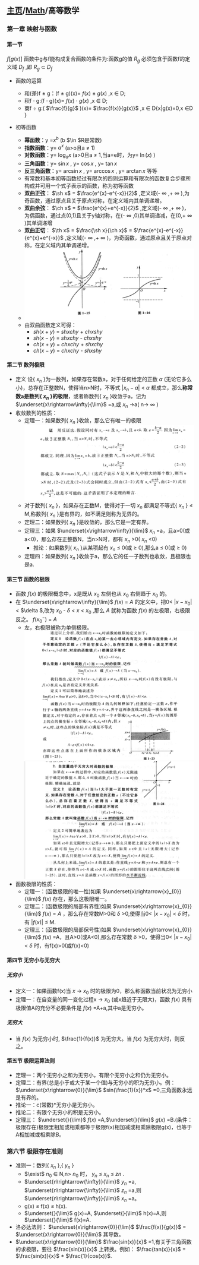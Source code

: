 <head>
    <script src="https://cdn.mathjax.org/mathjax/latest/MathJax.js?config=TeX-AMS-MML_HTMLorMML" type="text/javascript"></script>
    <script type="text/x-mathjax-config">
        MathJax.Hub.Config({
            tex2jax: {
            skipTags: ['script', 'noscript', 'style', 'textarea', 'pre'],
            inlineMath: [['$','$']]
            }
        });
    </script>
</head>

## [主页](../README.md)/[Math](./readme.md)/高等数学

### 第一章 映射与函数
#### 第一节
  $f[g(x)]$  函数中g与f能构成复合函数的条件为:函数g的值  $R_{g}$  必须包含于函数f的定义域  $D_{f}$  ,即  $R_{g}$    $\subset$  $D_{f}$    

- 函数的运算
  - 和(差)f  $\pm$  g：(f  $\pm$  g)(x)=  $f(x)$    $\pm$  $g(x)$  ,x  $\in$  D;
  - 积f  $\cdot$  g:(f  $\cdot$  g)(x)=  $f(x)$    $\cdot$    $g(x)$  ,x  $\in$  D;
  - 商f  $\div$  g:(  $\frac{f}{g}$  )(x)=  $\frac{f(x)}{g(x)}$  ,x  $\in$  D\{x|g(x)=0,x  $\in$D  }
  
- 初等函数
  - **幂函数**：y  =$x^{b}$  (b  $\in  $R是常数)
  - **指数函数**：y=  $a^{x}$  (a>o且a   $\neq$  1)
  - **对数函数**：y=  $\log_ax$  (a>0且a  $\neq$  1,当a=e时，为y=  $\ln(x)$  ) 
  - **三角函数**：y=  $\sin x$  , y=  $\cos x$  , y=  $\tan x$  
  - **反三角函数**：y=  $\arcsin x$  , y=  $\arccos x$  , y=  $\arctan x$   等等
  - 有常数和基本初等函数经过有限次的四则运算和有限次的函数复合步骤所构成并可用一个式子表示的函数，称为初等函数
  - **双曲正弦**：  $\sh x$  =  $\frac{e^{x}-e^{-x}}{2}$  ,定义域(-  $\infty$  ,+  $\infty$  ),为奇函数，通过原点且关于原点对称，在定义域内其单调递增。
  - **双曲余弦**：  $\ch x$  =  $\frac{e^{x}+e^{-x}}{2}$  ,定义域(-  $\infty$  ,+  $\infty$  )，为偶函数，通过点(0,1)且关于y轴对称，在(-  $\infty$  ,0)其单调递减，在(0,+  $\infty$  )其单调递增
  - **双曲正切**：  $\th x$  =  $\frac{\sh x}{\ch x}$  =  $\frac{e^{x}-e^{-x}}{e^{x}+e^{-x}}$  ,定义域(-  $\infty$  ,+  $\infty$  )，为奇函数，通过原点且关于原点对称，在定义域内其单调递增。
  - ![](/Math/pic/Math1.png)
  - 由双曲函数定义可得：
    -   $sh (x+y)$  =  $sh xch y$  +  $ch xsh y$  
    -   $sh (x-y)$  =  $sh xch y$  -  $ch xsh y$  
    -   $ch (x+y)$  =  $ch xch y$  +  $sh xch y$  
    -   $ch (x-y)$  =  $ch xch y$  -  $sh xsh y$  
#### 第二节 数列极限
- 定义 设{  ${x}_{n}$  }为一数列，如果存在常数a，对于任何给定的正数  $\alpha$  (无论它多么小)，总存在正整数N，使得当n>N时，不等式  $\lvert {x}_{n}-a\rvert$  <  $\alpha$  都成立，那么**称常数a是数列{  ${x}_{n}$  }的极限**，或者称数列{  ${x}_{n}$  }收敛于a，记为  $\underset{x\rightarrow\infty}{\lim}$  =a,或  ${x}_{n}$  ->a( n->  $\infty$  )
- 收敛数列的性质：
  - 定理一：如果数列{  ${x}_{n}$  }收敛，那么它有唯一的极限
![](/Math/pic/Math2.png)
  - 对于数列{  ${x}_{n}$  }，如果存在正数M，使得对于一切  ${x}_{n}$  都满足不等式{  ${x}_{n}$  }  $\le$  M,称数列{  ${x}_{n}$  }是有界的，如不满足则称为无界的。
  - 定理二：如果数列{  ${x}_{n}$  }是收敛的，那么它是一定有界。
  - 定理三：如果  $\underset{x\rightarrow\infty}{\lim}$    ${x}_{n}$  =a，且a>0(或a<0)，那么存在正整数N，当n>N时，都有  ${x}_{n}$  >0(  ${x}_{n}$  <0)
    - 推论：如果数列{  ${x}_{n}$  }从某项起有  ${x}_{n}$    $\le$  0(或  $\ge$  0),那么a  $\le$  0(或  $\ge$  0)
  - 定理四：如果数列{  ${x}_{n}$  }收敛于a，那么它的任一子数列也收敛，且极限也是a.
#### 第三节 函数的极限
- 函数  $f(x)$  的极限概念中，x是既从  ${x}_{0}$  左侧也从  ${x}_{0}$  右侧趋于  ${x}_{0}$  的。
- 在  $\underset{x\rightarrow\infty}{\lim}$    $f(x)$  =  $A$  的定义中，把0<  $\lvert {x}-{x}_{0}\rvert$  <  $\delta  $,改为  ${x}_{0}$  -  $\delta$  <  $x$  <  ${x}_{0}$  ,那么  $A$  就称为函数  $f(x)$  的左极限，右极限反之。  $f({x}_{0}^{-})$  =  $A$  
  - 左，右极限被称为单侧极限。 
![](/Math/pic/Math3.png)
![](/Math/pic/Math4.png)
- 函数极限的性质：
  - 定理一：(函数极限的唯一性)如果  $\underset{x\rightarrow{x}_{0}}{\lim}$    $f(x)$   存在，那么这极限唯一。
  - 定理二：(函数极限的局部有界性)如果  $\underset{x\rightarrow{x}_{0}}{\lim}$    $f(x)$  =   $A$  ，那么存在常数M>0和   $\delta$  >0,使得当0<  $\lvert {x}-{x}_{0}\rvert$   <   $\delta$  时，有  $\lvert f(x)\rvert$    $\le$  M.
  - 定理三：(函数极限的局部保号性)如果  $\underset{x\rightarrow{x}_{0}}{\lim}$    $f(x)$  =A，且A>0(或A<0),那么存在常数  $\delta$  >0，使得当0<  $\lvert {x}-{x}_{0}\rvert$  <  $\delta$  时，有f(x)>0(或f(x)<0)
#### 第四节 无穷小与无穷大
##### 无穷小
- 定义一：如果函数f(x)当  $x$    $\rightarrow$    ${x}_{0}$  时的极限为0，那么称函数当前状况为无穷小
- 定理一：在自变量的同一变化过程x  $\rightarrow$    ${x}_{0}$  (或x趋近于无限大)，函数  $f(x)$  具有极限值A的充分不必要条件是  $f(x)$  =A+a,其中a是无穷小。
##### 无穷大
- 当  $f(x)$  为无穷小时,  $\frac{1}{f(x)}$  为无穷大。当  $f(x)$  为无穷大时，则反之。
#### 第五节 极限运算法则
- 定理一：两个无穷小之和为无穷小，有限个无穷小之和仍为无穷小。    
- 定理二：有界(总是小于或大于某一个值)与无穷小的积为无穷小。例：  $\underset{x\rightarrow{0}}{\lim}$    $sin(\frac{1}{x})*x$  =0,三角函数永远是有界的。
- 推论一：c(常数)*无穷小是无穷小。
- 推论二：有限个无穷小的积是无穷小。
- 定理三：  $\underset{}{\lim}$    $f(x)$  =A,$\underset{}{\lim}$    $g(x)$  =B.(条件：极限存在)极限里相加或相乘都等于极限f(x)相加减或相乘除极限g(x)，也等于A相加减或相乘除B。
### 第六节 极限存在准则 
- 准则一：数列{  ${x}_{n}$  },{  ${y}_{n}$  }
  -   $\exist$    ${n}_{0}$    $\in$  N,n>  ${n}_{0}$  时，  ${y}_{n}$    $\le$    ${x}_{n}$    $\le$    ${z}{n}$  .
  -   $\underset{n\rightarrow{\infty}}{\lim}$    ${y}_{n}$  =a,  $\underset{n\rightarrow{\infty}}{\lim}$    ${z}_{n}$  =a,则  $\underset{n\rightarrow{\infty}}{\lim}$    ${x}_{n}$  =a。
  - g(x)  $\le$  f(x)  $\le$  h(x).
  -   $\underset{}{\lim}$  g(x)=A,   $\underset{}{\lim}$  h(x)=A,则 $\underset{}{\lim}$  f(x)=A.  
- 洛必达法则：  $\underset{x\rightarrow{0}}{\lim}$     $\frac{f(x)}{g(x)}$  =  $\underset{x\rightarrow{0}}{\lim}$  其导数。
- $\underset{x\rightarrow{0}}{\lim}$    $\frac{sin(x)}{x}$  =1,有关于三角函数的求极限，要往  $\frac{sin(x)}{x}$  上转换。例如：  $\frac{tan(x)}{x}$  =  $\frac{sin(x)}{x}$  *  $\frac{1}{cos(x)}$.     